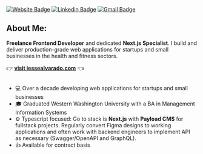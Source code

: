 <!-- ![Header image](https://github.com/alvara/alvara/blob/master/github-banner.png) -->


[![Website Badge](https://img.shields.io/badge/-My_Portfolio-e34f26?style=flat-square&logo=HTML5&logoColor=white&link=https://jessealvarado.com/)](https://jessealvarado.com/)
[![Linkedin Badge](https://img.shields.io/badge/-LinkedIn-blue?style=flat-square&logo=Linkedin&logoColor=white&link=https://www.linkedin.com/in/jesse-alvarado/)](https://www.linkedin.com/in/jesse-alvarado/)
[![Gmail Badge](https://img.shields.io/badge/-Email_Me-d14836?style=flat-square&logo=Minutemailer&logoColor=white&link=mailto:contact@jessealvarado.com)](mailto:contact@jessealvarado.com)

## About Me:
**Freelance Frontend Developer** and dedicated **Next.js Specialist**. I build and deliver production-grade web applications for startups and small businesses in the health and fitness sectors.

:point_right: [**visit jessealvarado.com**](https://www.jessealvarado.com) :point_left: 

## 
-  💻 Over a decade developing web applications for startups and small businesses
-  🎓 Graduated Western Washington University with a BA in Management Information Systems
-  ⚙️ Typescript focused: Go to stack is **Next.js** with **Payload CMS** for fullstack projects. Regularly convert Figma designs to working applications and often work with backend engineers to implement API as necessary (Swagger/OpenAPI and GraphQL).
-  👍 Available for contract basis
